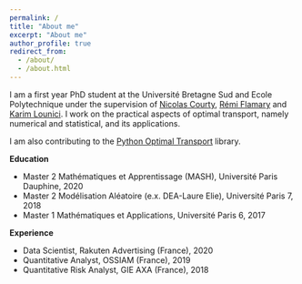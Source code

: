 ```yaml
---
permalink: /
title: "About me"
excerpt: "About me"
author_profile: true
redirect_from: 
  - /about/
  - /about.html
---
```


I am a first year PhD student at the Université Bretagne Sud and Ecole Polytechnique under the supervision of [Nicolas Courty](https://people.irisa.fr/Nicolas.Courty/), [Rémi Flamary](https://remi.flamary.com/index.html) and [Karim Lounici](http://www.cmapx.polytechnique.fr/~karim.lounici/). I work on the practical aspects of optimal transport, namely numerical and statistical, and its applications.

I am also contributing to the [Python Optimal Transport](https://pythonot.github.io/index.html) library.

**Education**

* Master 2 Mathématiques et Apprentissage (MASH), Université Paris Dauphine, 2020
* Master 2 Modélisation Aléatoire (e.x. DEA-Laure Elie), Université Paris 7, 2018
* Master 1 Mathématiques et Applications, Université Paris 6, 2017

**Experience**

* Data Scientist, Rakuten Advertising (France), 2020
* Quantitative Analyst, OSSIAM (France), 2019
* Quantitative Risk Analyst, GIE AXA (France), 2018